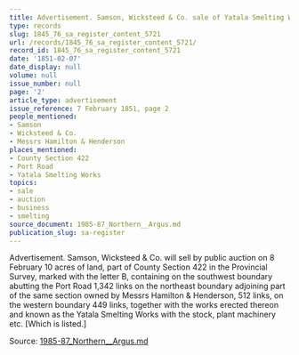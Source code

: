 ```yaml
---
title: Advertisement. Samson, Wicksteed & Co. sale of Yatala Smelting Works
type: records
slug: 1845_76_sa_register_content_5721
url: /records/1845_76_sa_register_content_5721/
record_id: 1845_76_sa_register_content_5721
date: '1851-02-07'
date_display: null
volume: null
issue_number: null
page: '2'
article_type: advertisement
issue_reference: 7 February 1851, page 2
people_mentioned:
- Samson
- Wicksteed & Co.
- Messrs Hamilton & Henderson
places_mentioned:
- County Section 422
- Port Road
- Yatala Smelting Works
topics:
- sale
- auction
- business
- smelting
source_document: 1985-87_Northern__Argus.md
publication_slug: sa-register
---
```


Advertisement.  Samson, Wicksteed & Co. will sell by public auction on 8 February 10 acres of land, part of County Section 422 in the Provincial Survey, marked with the letter B, containing on the southwest boundary abutting the Port Road 1,342 links on the northeast boundary adjoining part of the same section owned by Messrs Hamilton & Henderson, 512 links, on the western boundary 449 links, together with the works erected thereon and known as the Yatala Smelting Works with the stock, plant machinery etc. [Which is listed.]

Source: [1985-87_Northern__Argus.md](/downloads/markdown/1985-87_Northern__Argus.md)
